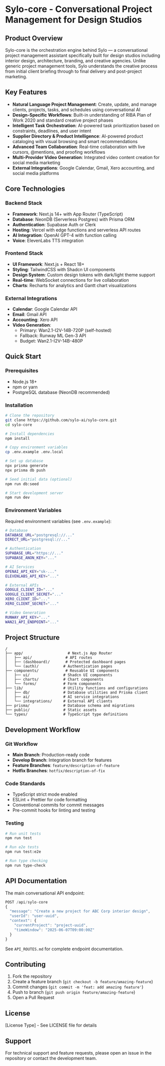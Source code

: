 # Sylo-core - Conversational Project Management for Design Studios

## Product Overview

Sylo-core is the orchestration engine behind Sylo — a conversational project management assistant specifically built for design studios including interior design, architecture, branding, and creative agencies. Unlike generic project management tools, Sylo understands the creative process from initial client briefing through to final delivery and post-project marketing.

## Key Features

- **Natural Language Project Management**: Create, update, and manage clients, projects, tasks, and schedules using conversational AI
- **Design-Specific Workflows**: Built-in understanding of RIBA Plan of Work 2020 and standard creative project phases
- **Intelligent Task Orchestration**: AI-powered task prioritization based on constraints, deadlines, and user intent
- **Supplier Directory & Product Intelligence**: AI-powered product cataloging with visual browsing and smart recommendations
- **Advanced Team Collaboration**: Real-time collaboration with live cursors, @mentions, and proofing workflows
- **Multi-Provider Video Generation**: Integrated video content creation for social media marketing
- **External Integrations**: Google Calendar, Gmail, Xero accounting, and social media platforms

## Core Technologies

### Backend Stack
- **Framework**: Next.js 14+ with App Router (TypeScript)
- **Database**: NeonDB (Serverless Postgres) with Prisma ORM
- **Authentication**: Supabase Auth or Clerk
- **Hosting**: Vercel with edge functions and serverless API routes
- **AI Integration**: OpenAI GPT-4 with function calling
- **Voice**: ElevenLabs TTS integration

### Frontend Stack
- **UI Framework**: Next.js + React 18+
- **Styling**: TailwindCSS with Shadcn UI components
- **Design System**: Custom design tokens with dark/light theme support
- **Real-time**: WebSocket connections for live collaboration
- **Charts**: Recharts for analytics and Gantt chart visualizations

### External Integrations
- **Calendar**: Google Calendar API
- **Email**: Gmail API
- **Accounting**: Xero API
- **Video Generation**: 
  - Primary: Wan2.1-I2V-14B-720P (self-hosted)
  - Fallback: Runway ML Gen-3 API
  - Budget: Wan2.1-I2V-14B-480P

## Quick Start

### Prerequisites
- Node.js 18+
- npm or yarn
- PostgreSQL database (NeonDB recommended)

### Installation

```bash
# Clone the repository
git clone https://github.com/sylo-ai/sylo-core.git
cd sylo-core

# Install dependencies
npm install

# Copy environment variables
cp .env.example .env.local

# Set up database
npx prisma generate
npx prisma db push

# Seed initial data (optional)
npm run db:seed

# Start development server
npm run dev
```

### Environment Variables

Required environment variables (see `.env.example`):

```bash
# Database
DATABASE_URL="postgresql://..."
DIRECT_URL="postgresql://..."

# Authentication
SUPABASE_URL="https://..."
SUPABASE_ANON_KEY="..."

# AI Services
OPENAI_API_KEY="sk-..."
ELEVENLABS_API_KEY="..."

# External APIs
GOOGLE_CLIENT_ID="..."
GOOGLE_CLIENT_SECRET="..."
XERO_CLIENT_ID="..."
XERO_CLIENT_SECRET="..."

# Video Generation
RUNWAY_API_KEY="..."
WAN21_API_ENDPOINT="..."
```

## Project Structure

```
/
├── app/                    # Next.js App Router
│   ├── api/               # API routes
│   ├── (dashboard)/       # Protected dashboard pages
│   └── (auth)/           # Authentication pages
├── components/            # Reusable UI components
│   ├── ui/               # Shadcn UI components
│   ├── charts/           # Chart components
│   └── forms/            # Form components
├── lib/                  # Utility functions and configurations
│   ├── db/               # Database utilities and Prisma client
│   ├── ai/               # AI service integrations
│   └── integrations/     # External API clients
├── prisma/               # Database schema and migrations
├── public/               # Static assets
└── types/                # TypeScript type definitions
```

## Development Workflow

### Git Workflow
- **Main Branch**: Production-ready code
- **Develop Branch**: Integration branch for features
- **Feature Branches**: `feature/description-of-feature`
- **Hotfix Branches**: `hotfix/description-of-fix`

### Code Standards
- TypeScript strict mode enabled
- ESLint + Prettier for code formatting
- Conventional commits for commit messages
- Pre-commit hooks for linting and testing

### Testing
```bash
# Run unit tests
npm run test

# Run e2e tests
npm run test:e2e

# Run type checking
npm run type-check
```

## API Documentation

The main conversational API endpoint:

```typescript
POST /api/sylo-core
{
  "message": "Create a new project for ABC Corp interior design",
  "userId": "user-uuid",
  "context": {
    "currentProject": "project-uuid",
    "timeWindow": "2025-06-07T09:00:00Z"
  }
}
```

See `API_ROUTES.md` for complete endpoint documentation.

## Contributing

1. Fork the repository
2. Create a feature branch (`git checkout -b feature/amazing-feature`)
3. Commit changes (`git commit -m 'feat: add amazing feature'`)
4. Push to branch (`git push origin feature/amazing-feature`)
5. Open a Pull Request

## License

[License Type] - See LICENSE file for details

## Support

For technical support and feature requests, please open an issue in the repository or contact the development team.
